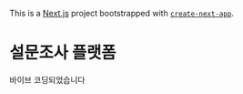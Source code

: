 This is a [Next.js](https://nextjs.org) project bootstrapped with [`create-next-app`](https://nextjs.org/docs/app/api-reference/cli/create-next-app).

# 설문조사 플랫폼

바이브 코딩되었습니다